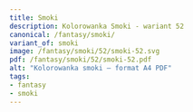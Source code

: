 ```yaml
---
title: Smoki
description: Kolorowanka Smoki - wariant 52
canonical: /fantasy/smoki/
variant_of: smoki
image: /fantasy/smoki/52/smoki-52.svg
pdf: /fantasy/smoki/52/smoki-52.pdf
alt: "Kolorowanka smoki – format A4 PDF"
tags:
- fantasy
- smoki
---
```

